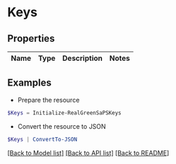 # Keys
## Properties

Name | Type | Description | Notes
------------ | ------------- | ------------- | -------------

## Examples

- Prepare the resource
```powershell
$Keys = Initialize-RealGreenSaPSKeys 
```

- Convert the resource to JSON
```powershell
$Keys | ConvertTo-JSON
```

[[Back to Model list]](../README.md#documentation-for-models) [[Back to API list]](../README.md#documentation-for-api-endpoints) [[Back to README]](../README.md)

